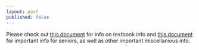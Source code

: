```yaml
---
layout: post
published: false
---
```

Please check out [this document](https://drive.google.com/file/d/1DuMkrAxWwmHYA2rzDDT_lgsLRzH9C2tG/view?usp=sharing) for info on textbook info and [this document](https://drive.google.com/file/d/15A4dIBY8lNKtXemvnhPpdtTIm-sk-Kxf/view?usp=sharing) for important info for seniors, as well as other important miscellanious info. 